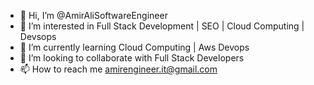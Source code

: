 - 👋 Hi, I’m @AmirAliSoftwareEngineer
- 👀 I’m interested in Full Stack Development | SEO | Cloud Computing | Devsops 
- 🌱 I’m currently learning Cloud Computing | Aws Devops 
- 💞️ I’m looking to collaborate with Full Stack Developers
- 📫 How to reach me amirengineer.it@gmail.com

<!---
AmirAliSoftwareEngineer/AmirAliSoftwareEngineer is a ✨ special ✨ repository because its `README.md` (this file) appears on your GitHub profile.
You can click the Preview link to take a look at your changes.
--->
